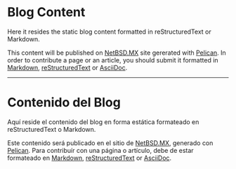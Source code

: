 Blog Content
============

Here it resides the static blog content formatted in reStructuredText or Markdown.

This content will be published on <a href="http://www.netbsd.mx/">NetBSD.MX</a> site gererated with <a href="http://getpelican.com/">Pelican</a>.
In order to contribute a page or an article, you should submit it formatted in <a href="http://daringfireball.net/projects/markdown">Markdown</a>, <a href="http://docutils.sourceforge.net/rst.html">reStructuredText</a> or <a href="http://www.methods.co.nz/asciidoc">AsciiDoc</a>.

---------------------------------------

Contenido del Blog
==================

Aquí reside el contenido del blog en forma estática formateado en reStructuredText o Markdown.

Este contenido será publicado en el sitio de <a href="http://www.netbsd.mx/">NetBSD.MX</a>, generado con <a href="http://getpelican.com/">Pelican</a>.
Para contribuír con una página o artículo, debe de estar formateado en <a href="http://daringfireball.net/projects/markdown">Markdown</a>, <a href="http://docutils.sourceforge.net/rst.html">reStructuredText</a> or <a href="http://www.methods.co.nz/asciidoc">AsciiDoc</a>.

